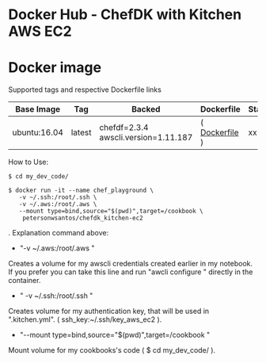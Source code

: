 # Docker Hub - ChefDK with Kitchen AWS EC2

#  Docker image

Supported tags and respective Dockerfile links

Base Image    |     Tag     |  Backed |  Dockerfile      |  Status
------------|-------------|--------|------------------|-------------------------------------
ubuntu:16.04   | latest      |  chefdf=2.3.4  awscli.version=1.11.187 |( [ Dockerfile ](https://github.com/petersonwsantos/chefdk_kitchen-ec2/blob/master/Dockerfile) ) | xx



How to Use: 
```
$ cd my_dev_code/

$ docker run -it --name chef_playground \
   -v ~/.ssh:/root/.ssh \
   -v ~/.aws:/root/.aws \
   --mount type=bind,source="$(pwd)",target=/cookbook \
    petersonwsantos/chefdk_kitchen-ec2
```

.
Explanation command above:

-   "-v ~/.aws:/root/.aws "

Creates a volume for my awscli credentials created earlier in my notebook. 
If you prefer you can take this line and run "awcli configure " directly in the container.

-   " -v ~/.ssh:/root/.ssh "

Creates volume for my authentication key, that will be used in ".kitchen.yml". 
( ssh_key:~/.ssh/key_aws_ec2 ).   

-  "--mount type=bind,source="$(pwd)",target=/cookbook "

Mount volume for my cookbooks's code ( $ cd my_dev_code/ ).    
